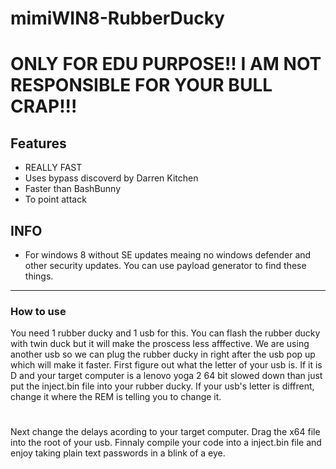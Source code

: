 # mimiWIN8-RubberDucky
# ONLY FOR EDU PURPOSE!! I AM NOT RESPONSIBLE FOR YOUR BULL CRAP!!!
## Features
- REALLY FAST
- Uses bypass discoverd by Darren Kitchen
- Faster than BashBunny
- To point attack
## INFO
- For windows 8 without SE updates meaing no windows defender and other security updates. You can use payload generator to find these things.
------------------------------------------------------------------------------
### How to use
You need 1 rubber ducky and 1 usb for this. You can flash the rubber ducky with twin duck but it will make the proscess less afffective. We are using another usb so we can plug the rubber ducky in right after the usb pop up which will make it faster. First figure out what the letter of your usb is. If it is D and your target computer is a lenovo yoga 2 64 bit slowed down than just put the inject.bin file into your rubber ducky. If your usb's letter is diffrent, change it where the REM is telling you to change it. 
#
Next change the delays acording to your target computer. Drag the x64 file into the root of your usb. Finnaly compile your code into a inject.bin file and enjoy taking plain text passwords in a blink of a eye.

